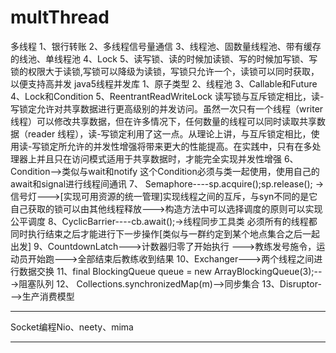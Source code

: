 # multThread
多线程
1、银行转账
2、多线程信号量通信
3、线程池、固数量线程池、带有缓存的线池、单线程池
4、Lock
5、读写锁、读的时候加读锁、写的时候加写锁、写锁的权限大于读锁,写锁可以降级为读锁，写锁只允许一个，读锁可以同时获取，以便支持高并发
java5线程并发库
	1、原子类型
	2、线程池
	3、Callable和Future
	4、Lock和Condition
	5、ReentrantReadWriteLock	读写锁与互斥锁定相比，读-写锁定允许对共享数据进行更高级别的并发访问。虽然一次只有一个线程（writer 线程）可以修改共享数据，但在许多情况下，任何数量的线程可以同时读取共享数据（reader 线程），读-写锁定利用了这一点。从理论上讲，与互斥锁定相比，使用读-写锁定所允许的并发性增强将带来更大的性能提高。在实践中，只有在多处理器上并且只在访问模式适用于共享数据时，才能完全实现并发性增强
	6、Condition-->类似与wait和notify	这个Condition必须与类一起使用，使用自己的await和signal进行线程间通讯
	7、 Semaphore----sp.acquire();sp.release(); ->信号灯--->[实现可用资源的统一管理]实现线程之间的互斥，与syn不同的是它自己获取的锁可以由其他线程释放--->构造方法中可以选择调度的原则可以实现公平调度
	8、CyclicBarrier----cb.await();->线程同步工具类		必须所有的线程都同时执行结束之后才能进行下一步操作[类似与一群约定到某个地点集合之后一起出发]
	9、CountdownLatch--->计数器归零了开始执行 --->教练发号施令，运动员开始跑--->全部结束后教练收到结果
	10、Exchanger--->两个线程之间进行数据交换
	11、final BlockingQueue queue = new ArrayBlockingQueue(3);--->阻塞队列
	12、	Collections.synchronizedMap(m)-->同步集合
	13、Disruptor--->生产消费模型
***********************************************************************************************
Socket编程Nio、neety、mima

***********************************************************************************************
